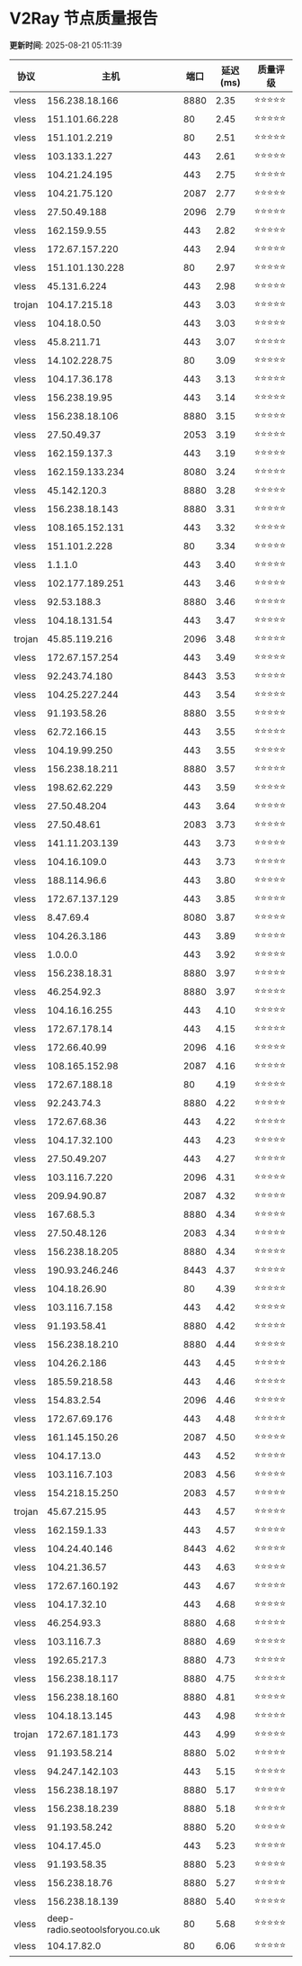 # V2Ray 节点质量报告

**更新时间**: 2025-08-21 05:11:39

| 协议 | 主机 | 端口 | 延迟(ms) | 质量评级 |
|------|------|------|----------|----------|
| vless | 156.238.18.166 | 8880 | 2.35 | ⭐️⭐️⭐️⭐️⭐️ |
| vless | 151.101.66.228 | 80 | 2.45 | ⭐️⭐️⭐️⭐️⭐️ |
| vless | 151.101.2.219 | 80 | 2.51 | ⭐️⭐️⭐️⭐️⭐️ |
| vless | 103.133.1.227 | 443 | 2.61 | ⭐️⭐️⭐️⭐️⭐️ |
| vless | 104.21.24.195 | 443 | 2.75 | ⭐️⭐️⭐️⭐️⭐️ |
| vless | 104.21.75.120 | 2087 | 2.77 | ⭐️⭐️⭐️⭐️⭐️ |
| vless | 27.50.49.188 | 2096 | 2.79 | ⭐️⭐️⭐️⭐️⭐️ |
| vless | 162.159.9.55 | 443 | 2.82 | ⭐️⭐️⭐️⭐️⭐️ |
| vless | 172.67.157.220 | 443 | 2.94 | ⭐️⭐️⭐️⭐️⭐️ |
| vless | 151.101.130.228 | 80 | 2.97 | ⭐️⭐️⭐️⭐️⭐️ |
| vless | 45.131.6.224 | 443 | 2.98 | ⭐️⭐️⭐️⭐️⭐️ |
| trojan | 104.17.215.18 | 443 | 3.03 | ⭐️⭐️⭐️⭐️⭐️ |
| vless | 104.18.0.50 | 443 | 3.03 | ⭐️⭐️⭐️⭐️⭐️ |
| vless | 45.8.211.71 | 443 | 3.07 | ⭐️⭐️⭐️⭐️⭐️ |
| vless | 14.102.228.75 | 80 | 3.09 | ⭐️⭐️⭐️⭐️⭐️ |
| vless | 104.17.36.178 | 443 | 3.13 | ⭐️⭐️⭐️⭐️⭐️ |
| vless | 156.238.19.95 | 443 | 3.14 | ⭐️⭐️⭐️⭐️⭐️ |
| vless | 156.238.18.106 | 8880 | 3.15 | ⭐️⭐️⭐️⭐️⭐️ |
| vless | 27.50.49.37 | 2053 | 3.19 | ⭐️⭐️⭐️⭐️⭐️ |
| vless | 162.159.137.3 | 443 | 3.19 | ⭐️⭐️⭐️⭐️⭐️ |
| vless | 162.159.133.234 | 8080 | 3.24 | ⭐️⭐️⭐️⭐️⭐️ |
| vless | 45.142.120.3 | 8880 | 3.28 | ⭐️⭐️⭐️⭐️⭐️ |
| vless | 156.238.18.143 | 8880 | 3.31 | ⭐️⭐️⭐️⭐️⭐️ |
| vless | 108.165.152.131 | 443 | 3.32 | ⭐️⭐️⭐️⭐️⭐️ |
| vless | 151.101.2.228 | 80 | 3.34 | ⭐️⭐️⭐️⭐️⭐️ |
| vless | 1.1.1.0 | 443 | 3.40 | ⭐️⭐️⭐️⭐️⭐️ |
| vless | 102.177.189.251 | 443 | 3.46 | ⭐️⭐️⭐️⭐️⭐️ |
| vless | 92.53.188.3 | 8880 | 3.46 | ⭐️⭐️⭐️⭐️⭐️ |
| vless | 104.18.131.54 | 443 | 3.47 | ⭐️⭐️⭐️⭐️⭐️ |
| trojan | 45.85.119.216 | 2096 | 3.48 | ⭐️⭐️⭐️⭐️⭐️ |
| vless | 172.67.157.254 | 443 | 3.49 | ⭐️⭐️⭐️⭐️⭐️ |
| vless | 92.243.74.180 | 8443 | 3.53 | ⭐️⭐️⭐️⭐️⭐️ |
| vless | 104.25.227.244 | 443 | 3.54 | ⭐️⭐️⭐️⭐️⭐️ |
| vless | 91.193.58.26 | 8880 | 3.55 | ⭐️⭐️⭐️⭐️⭐️ |
| vless | 62.72.166.15 | 443 | 3.55 | ⭐️⭐️⭐️⭐️⭐️ |
| vless | 104.19.99.250 | 443 | 3.55 | ⭐️⭐️⭐️⭐️⭐️ |
| vless | 156.238.18.211 | 8880 | 3.57 | ⭐️⭐️⭐️⭐️⭐️ |
| vless | 198.62.62.229 | 443 | 3.59 | ⭐️⭐️⭐️⭐️⭐️ |
| vless | 27.50.48.204 | 443 | 3.64 | ⭐️⭐️⭐️⭐️⭐️ |
| vless | 27.50.48.61 | 2083 | 3.73 | ⭐️⭐️⭐️⭐️⭐️ |
| vless | 141.11.203.139 | 443 | 3.73 | ⭐️⭐️⭐️⭐️⭐️ |
| vless | 104.16.109.0 | 443 | 3.73 | ⭐️⭐️⭐️⭐️⭐️ |
| vless | 188.114.96.6 | 443 | 3.80 | ⭐️⭐️⭐️⭐️⭐️ |
| vless | 172.67.137.129 | 443 | 3.85 | ⭐️⭐️⭐️⭐️⭐️ |
| vless | 8.47.69.4 | 8080 | 3.87 | ⭐️⭐️⭐️⭐️⭐️ |
| vless | 104.26.3.186 | 443 | 3.89 | ⭐️⭐️⭐️⭐️⭐️ |
| vless | 1.0.0.0 | 443 | 3.92 | ⭐️⭐️⭐️⭐️⭐️ |
| vless | 156.238.18.31 | 8880 | 3.97 | ⭐️⭐️⭐️⭐️⭐️ |
| vless | 46.254.92.3 | 8880 | 3.97 | ⭐️⭐️⭐️⭐️⭐️ |
| vless | 104.16.16.255 | 443 | 4.10 | ⭐️⭐️⭐️⭐️⭐️ |
| vless | 172.67.178.14 | 443 | 4.15 | ⭐️⭐️⭐️⭐️⭐️ |
| vless | 172.66.40.99 | 2096 | 4.16 | ⭐️⭐️⭐️⭐️⭐️ |
| vless | 108.165.152.98 | 2087 | 4.16 | ⭐️⭐️⭐️⭐️⭐️ |
| vless | 172.67.188.18 | 80 | 4.19 | ⭐️⭐️⭐️⭐️⭐️ |
| vless | 92.243.74.3 | 8880 | 4.22 | ⭐️⭐️⭐️⭐️⭐️ |
| vless | 172.67.68.36 | 443 | 4.22 | ⭐️⭐️⭐️⭐️⭐️ |
| vless | 104.17.32.100 | 443 | 4.23 | ⭐️⭐️⭐️⭐️⭐️ |
| vless | 27.50.49.207 | 443 | 4.27 | ⭐️⭐️⭐️⭐️⭐️ |
| vless | 103.116.7.220 | 2096 | 4.31 | ⭐️⭐️⭐️⭐️⭐️ |
| vless | 209.94.90.87 | 2087 | 4.32 | ⭐️⭐️⭐️⭐️⭐️ |
| vless | 167.68.5.3 | 8880 | 4.34 | ⭐️⭐️⭐️⭐️⭐️ |
| vless | 27.50.48.126 | 2083 | 4.34 | ⭐️⭐️⭐️⭐️⭐️ |
| vless | 156.238.18.205 | 8880 | 4.34 | ⭐️⭐️⭐️⭐️⭐️ |
| vless | 190.93.246.246 | 8443 | 4.37 | ⭐️⭐️⭐️⭐️⭐️ |
| vless | 104.18.26.90 | 80 | 4.39 | ⭐️⭐️⭐️⭐️⭐️ |
| vless | 103.116.7.158 | 443 | 4.42 | ⭐️⭐️⭐️⭐️⭐️ |
| vless | 91.193.58.41 | 8880 | 4.42 | ⭐️⭐️⭐️⭐️⭐️ |
| vless | 156.238.18.210 | 8880 | 4.44 | ⭐️⭐️⭐️⭐️⭐️ |
| vless | 104.26.2.186 | 443 | 4.45 | ⭐️⭐️⭐️⭐️⭐️ |
| vless | 185.59.218.58 | 443 | 4.46 | ⭐️⭐️⭐️⭐️⭐️ |
| vless | 154.83.2.54 | 2096 | 4.46 | ⭐️⭐️⭐️⭐️⭐️ |
| vless | 172.67.69.176 | 443 | 4.48 | ⭐️⭐️⭐️⭐️⭐️ |
| vless | 161.145.150.26 | 2087 | 4.50 | ⭐️⭐️⭐️⭐️⭐️ |
| vless | 104.17.13.0 | 443 | 4.52 | ⭐️⭐️⭐️⭐️⭐️ |
| vless | 103.116.7.103 | 2083 | 4.56 | ⭐️⭐️⭐️⭐️⭐️ |
| vless | 154.218.15.250 | 2083 | 4.57 | ⭐️⭐️⭐️⭐️⭐️ |
| trojan | 45.67.215.95 | 443 | 4.57 | ⭐️⭐️⭐️⭐️⭐️ |
| vless | 162.159.1.33 | 443 | 4.57 | ⭐️⭐️⭐️⭐️⭐️ |
| vless | 104.24.40.146 | 8443 | 4.62 | ⭐️⭐️⭐️⭐️⭐️ |
| vless | 104.21.36.57 | 443 | 4.63 | ⭐️⭐️⭐️⭐️⭐️ |
| vless | 172.67.160.192 | 443 | 4.67 | ⭐️⭐️⭐️⭐️⭐️ |
| vless | 104.17.32.10 | 443 | 4.68 | ⭐️⭐️⭐️⭐️⭐️ |
| vless | 46.254.93.3 | 8880 | 4.68 | ⭐️⭐️⭐️⭐️⭐️ |
| vless | 103.116.7.3 | 8880 | 4.69 | ⭐️⭐️⭐️⭐️⭐️ |
| vless | 192.65.217.3 | 8880 | 4.73 | ⭐️⭐️⭐️⭐️⭐️ |
| vless | 156.238.18.117 | 8880 | 4.75 | ⭐️⭐️⭐️⭐️⭐️ |
| vless | 156.238.18.160 | 8880 | 4.81 | ⭐️⭐️⭐️⭐️⭐️ |
| vless | 104.18.13.145 | 443 | 4.98 | ⭐️⭐️⭐️⭐️⭐️ |
| trojan | 172.67.181.173 | 443 | 4.99 | ⭐️⭐️⭐️⭐️⭐️ |
| vless | 91.193.58.214 | 8880 | 5.02 | ⭐️⭐️⭐️⭐️⭐️ |
| vless | 94.247.142.103 | 443 | 5.15 | ⭐️⭐️⭐️⭐️⭐️ |
| vless | 156.238.18.197 | 8880 | 5.17 | ⭐️⭐️⭐️⭐️⭐️ |
| vless | 156.238.18.239 | 8880 | 5.18 | ⭐️⭐️⭐️⭐️⭐️ |
| vless | 91.193.58.242 | 8880 | 5.20 | ⭐️⭐️⭐️⭐️⭐️ |
| vless | 104.17.45.0 | 443 | 5.23 | ⭐️⭐️⭐️⭐️⭐️ |
| vless | 91.193.58.35 | 8880 | 5.23 | ⭐️⭐️⭐️⭐️⭐️ |
| vless | 156.238.18.76 | 8880 | 5.27 | ⭐️⭐️⭐️⭐️⭐️ |
| vless | 156.238.18.139 | 8880 | 5.40 | ⭐️⭐️⭐️⭐️⭐️ |
| vless | deep-radio.seotoolsforyou.co.uk | 80 | 5.68 | ⭐️⭐️⭐️⭐️⭐️ |
| vless | 104.17.82.0 | 80 | 6.06 | ⭐️⭐️⭐️⭐️⭐️ |
